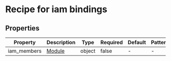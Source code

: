 # Recipe for iam bindings

<!-- These files are auto generated -->

## Properties

| Property | Description | Type | Required | Default | Pattern |
| -------- | ----------- | ---- | -------- | ------- | ------- |
| iam_members | [Module](https://github.com/terraform-google-modules/terraform-google-iam) | object | false | - | - |
